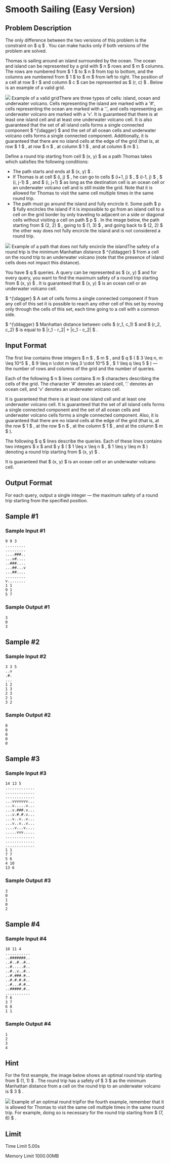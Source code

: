 # Smooth Sailing (Easy Version)

## Problem Description

The only difference between the two versions of this problem is the constraint on $ q $ . You can make hacks only if both versions of the problem are solved.

Thomas is sailing around an island surrounded by the ocean. The ocean and island can be represented by a grid with $ n $ rows and $ m $ columns. The rows are numbered from $ 1 $ to $ n $ from top to bottom, and the columns are numbered from $ 1 $ to $ m $ from left to right. The position of a cell at row $ r $ and column $ c $ can be represented as $ (r, c) $ . Below is an example of a valid grid.

 ![](https://cdn.luogu.com.cn/upload/vjudge_pic/CF1920F1/516df36ca6ac022124866d4043411e04ed0cf48c.png) Example of a valid gridThere are three types of cells: island, ocean and underwater volcano. Cells representing the island are marked with a '\#', cells representing the ocean are marked with a '.', and cells representing an underwater volcano are marked with a 'v'. It is guaranteed that there is at least one island cell and at least one underwater volcano cell. It is also guaranteed that the set of all island cells forms a single connected component $ ^{\dagger} $ and the set of all ocean cells and underwater volcano cells forms a single connected component. Additionally, it is guaranteed that there are no island cells at the edge of the grid (that is, at row $ 1 $ , at row $ n $ , at column $ 1 $ , and at column $ m $ ).

Define a round trip starting from cell $ (x, y) $ as a path Thomas takes which satisfies the following conditions:

- The path starts and ends at $ (x, y) $ .
- If Thomas is at cell $ (i, j) $ , he can go to cells $ (i+1, j) $ , $ (i-1, j) $ , $ (i, j-1) $ , and $ (i, j+1) $ as long as the destination cell is an ocean cell or an underwater volcano cell and is still inside the grid. Note that it is allowed for Thomas to visit the same cell multiple times in the same round trip.
- The path must go around the island and fully encircle it. Some path $ p $ fully encircles the island if it is impossible to go from an island cell to a cell on the grid border by only traveling to adjacent on a side or diagonal cells without visiting a cell on path $ p $ . In the image below, the path starting from $ (2, 2) $ , going to $ (1, 3) $ , and going back to $ (2, 2) $ the other way does not fully encircle the island and is not considered a round trip.

 ![](https://cdn.luogu.com.cn/upload/vjudge_pic/CF1920F1/587237f643ee9a450f570eb64a27b00d982a357b.png) Example of a path that does not fully encircle the islandThe safety of a round trip is the minimum Manhattan distance $ ^{\ddagger} $ from a cell on the round trip to an underwater volcano (note that the presence of island cells does not impact this distance).

You have $ q $ queries. A query can be represented as $ (x, y) $ and for every query, you want to find the maximum safety of a round trip starting from $ (x, y) $ . It is guaranteed that $ (x, y) $ is an ocean cell or an underwater volcano cell.

 $ ^{\dagger} $ A set of cells forms a single connected component if from any cell of this set it is possible to reach any other cell of this set by moving only through the cells of this set, each time going to a cell with a common side.

 $ ^{\ddagger} $ Manhattan distance between cells $ (r_1, c_1) $ and $ (r_2, c_2) $ is equal to $ |r_1 - r_2| + |c_1 - c_2| $ .

## Input Format

The first line contains three integers $ n $ , $ m $ , and $ q $ ( $ 3 \leq n, m \leq 10^5 $ , $ 9 \leq n \cdot m \leq 3 \cdot 10^5 $ , $ 1 \leq q \leq 5 $ ) — the number of rows and columns of the grid and the number of queries.

Each of the following $ n $ lines contains $ m $ characters describing the cells of the grid. The character '\#' denotes an island cell, '.' denotes an ocean cell, and 'v' denotes an underwater volcano cell.

It is guaranteed that there is at least one island cell and at least one underwater volcano cell. It is guaranteed that the set of all island cells forms a single connected component and the set of all ocean cells and underwater volcano cells forms a single connected component. Also, it is guaranteed that there are no island cells at the edge of the grid (that is, at the row $ 1 $ , at the row $ n $ , at the column $ 1 $ , and at the column $ m $ ).

The following $ q $ lines describe the queries. Each of these lines contains two integers $ x $ and $ y $ ( $ 1 \leq x \leq n $ , $ 1 \leq y \leq m $ ) denoting a round trip starting from $ (x, y) $ .

It is guaranteed that $ (x, y) $ is an ocean cell or an underwater volcano cell.

## Output Format

For each query, output a single integer — the maximum safety of a round trip starting from the specified position.

## Sample #1

### Sample Input #1

```
9 9 3
.........
.........
....###..
...v#....
..###....
...##...v
...##....
.........
v........
1 1
9 1
5 7
```

### Sample Output #1

```
3
0
3
```

## Sample #2

### Sample Input #2

```
3 3 5
..v
.#.
...
1 2
1 3
2 3
2 1
3 2
```

### Sample Output #2

```
0
0
0
0
0
```

## Sample #3

### Sample Input #3

```
14 13 5
.............
.............
.............
...vvvvvvv...
...v.....v...
...v.###.v...
...v.#.#.v...
...v..v..v...
...v..v..v...
....v...v....
.....vvv.....
.............
.............
.............
1 1
7 7
5 6
4 10
13 6
```

### Sample Output #3

```
3
0
1
0
2
```

## Sample #4

### Sample Input #4

```
10 11 4
...........
..#######..
..#..#..#..
..#.....#..
..#..v..#..
..#.###.#..
..#.#.#.#..
..#...#.#..
..#####.#..
...........
7 6
3 7
6 8
1 1
```

### Sample Output #4

```
1
2
3
4
```

## Hint

For the first example, the image below shows an optimal round trip starting from $ (1, 1) $ . The round trip has a safety of $ 3 $ as the minimum Manhattan distance from a cell on the round trip to an underwater volcano is $ 3 $ .

 ![](https://cdn.luogu.com.cn/upload/vjudge_pic/CF1920F1/b0d58ba7a9650556e586a3235109c2b13f201dd2.png) Example of an optimal round tripFor the fourth example, remember that it is allowed for Thomas to visit the same cell multiple times in the same round trip. For example, doing so is necessary for the round trip starting from $ (7, 6) $ .

## Limit



Time Limit
5.00s

Memory Limit
1000.00MB